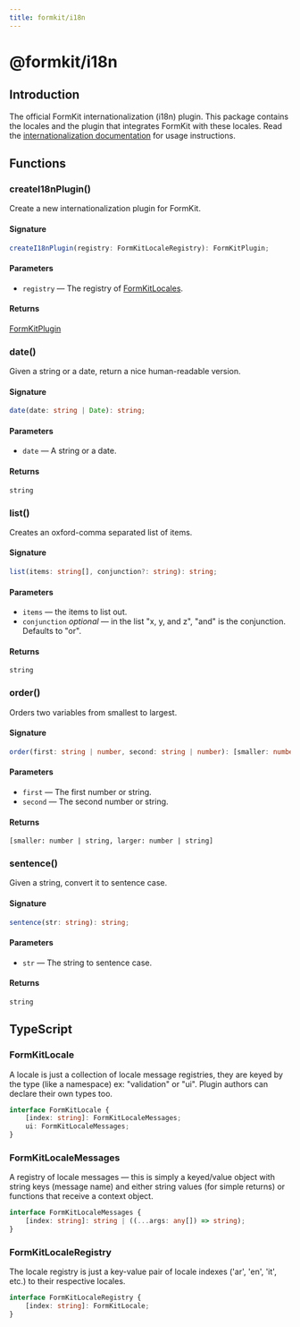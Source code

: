 ```yaml
---
title: formkit/i18n
---
```


# @formkit/i18n


## Introduction

The official FormKit internationalization (i18n) plugin. This package contains the locales and the plugin that integrates FormKit with these locales. Read the [internationalization documentation](https://formkit.com/essentials/internationalization) for usage instructions.

## Functions

### createI18nPlugin()

Create a new internationalization plugin for FormKit.

#### Signature


```typescript
createI18nPlugin(registry: FormKitLocaleRegistry): FormKitPlugin;
```

#### Parameters

- `registry` — The registry of [FormKitLocales](/api-reference/formkit-i18n#formkitlocaleregistry).

#### Returns

 [FormKitPlugin](/api-reference/formkit-core#formkitplugin)

### date()

Given a string or a date, return a nice human-readable version.

#### Signature


```typescript
date(date: string | Date): string;
```

#### Parameters

- `date` — A string or a date.

#### Returns

 `string`

### list()

Creates an oxford-comma separated list of items.

#### Signature


```typescript
list(items: string[], conjunction?: string): string;
```

#### Parameters

- `items` — the items to list out.
- `conjunction` *optional* — in the list "x, y, and z", "and" is the conjunction. Defaults to "or".

#### Returns

 `string`

### order()

Orders two variables from smallest to largest.

#### Signature


```typescript
order(first: string | number, second: string | number): [smaller: number | string, larger: number | string];
```

#### Parameters

- `first` — The first number or string.
- `second` — The second number or string.

#### Returns

 `[smaller: number | string, larger: number | string]`

### sentence()

Given a string, convert it to sentence case.

#### Signature


```typescript
sentence(str: string): string;
```

#### Parameters

- `str` — The string to sentence case.

#### Returns

 `string`

## TypeScript

### FormKitLocale

A locale is just a collection of locale message registries, they are keyed by the type (like a namespace) ex: "validation" or "ui". Plugin authors can declare their own types too.


```typescript
interface FormKitLocale {
    [index: string]: FormKitLocaleMessages;
    ui: FormKitLocaleMessages;
}
```

### FormKitLocaleMessages

A registry of locale messages — this is simply a keyed/value object with string keys (message name) and either string values (for simple returns) or functions that receive a context object.


```typescript
interface FormKitLocaleMessages {
    [index: string]: string | ((...args: any[]) => string);
}
```

### FormKitLocaleRegistry

The locale registry is just a key-value pair of locale indexes ('ar', 'en', 'it', etc.) to their respective locales.


```typescript
interface FormKitLocaleRegistry {
    [index: string]: FormKitLocale;
}
```

</client-only>